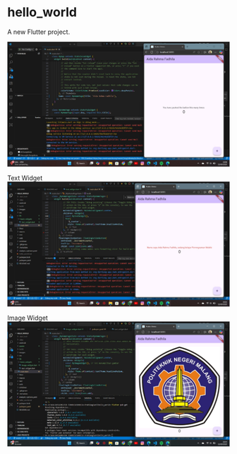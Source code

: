 # hello_world

A new Flutter project.

![Screenshot hello_world](images/01.jpg)

Text Widget
![Screenshot text widget](images/02.jpg)

Image Widget
![Screenshot image widget](images/03.jpg)